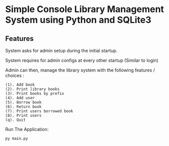 Simple Console Library Management System using Python and SQLite3
=======================================

Features
-------------

System asks for admin setup during the initial startup.

System requires for admin configs at every other startup (Similar to login)

Admin can then, manage the library system with the following features / choices :

    (1). Add book
    (2). Print library books
    (3). Print books by prefix
    (4). Add user
    (5). Borrow book
    (6). Return book
    (7). Print users borrowed book
    (8). Print users
    (q). Quit




Run The Application:

    py main.py